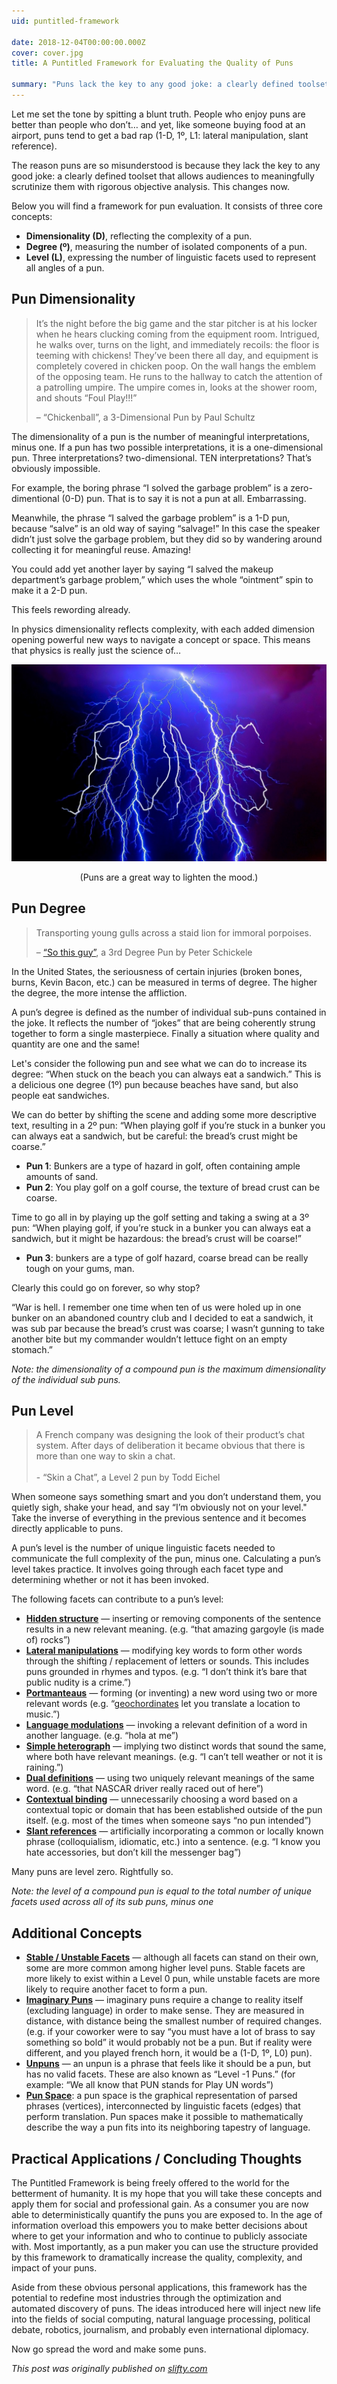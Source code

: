 ```yaml
---
uid: puntitled-framework

date: 2018-12-04T00:00:00.000Z
cover: cover.jpg
title: A Puntitled Framework for Evaluating the Quality of Puns

summary: "Puns lack the key to any good joke: a clearly defined toolset that allows audiences to meaningfully scrutinize them with rigorous objective analysis. This changes now."
---
```


Let me set the tone by spitting a blunt truth. People who enjoy puns are better than people who don’t… and yet, like someone buying food at an airport, puns tend to get a bad rap (1-D, 1º, L1: lateral manipulation, slant reference).

The reason puns are so misunderstood is because they lack the key to any good joke: a clearly defined toolset that allows audiences to meaningfully scrutinize them with rigorous objective analysis. This changes now.

Below you will find a framework for pun evaluation. It consists of three core concepts:

- **Dimensionality (D)**, reflecting the complexity of a pun.
- **Degree (º)**, measuring the number of isolated components of a pun.
- **Level (L)**, expressing the number of linguistic facets used to represent all angles of a pun.

## Pun Dimensionality
> It’s the night before the big game and the star pitcher is at his locker when he hears clucking coming from the equipment room. Intrigued, he walks over, turns on the light, and immediately recoils: the floor is teeming with chickens! They’ve been there all day, and equipment is completely covered in chicken poop. On the wall hangs the emblem of the opposing team. He runs to the hallway to catch the attention of a patrolling umpire. The umpire comes in, looks at the shower room, and shouts “Foul Play!!!”
> 
> – “Chickenball”, a 3-Dimensional Pun by Paul Schultz 

The dimensionality of a pun is the number of meaningful interpretations, minus one. If a pun has two possible interpretations, it is a one-dimensional pun. Three interpretations? two-dimensional. TEN interpretations? That’s obviously impossible.

For example, the boring phrase “I solved the garbage problem” is a zero-dimentional (0-D) pun. That is to say it is not a pun at all. Embarrassing.

Meanwhile, the phrase “I salved the garbage problem” is a 1-D pun, because “salve” is an old way of saying “salvage!” In this case the speaker didn’t just solve the garbage problem, but they did so by wandering around collecting it for meaningful reuse. Amazing!

You could add yet another layer by saying “I salved the makeup department’s garbage problem,” which uses the whole “ointment” spin to make it a 2-D pun.

This feels rewording already.

In physics dimensionality reflects complexity, with each added dimension opening powerful new ways to navigate a concept or space. This means that physics is really just the science of…

![Puns!](cover.jpg)
<center>(Puns are a great way to lighten the mood.)</center>

## Pun Degree
> Transporting young gulls across a staid lion for immoral porpoises.
> 
> – [“So this guy”](https://www.youtube.com/watch?v=L1CNRF-5ckU), a 3rd Degree Pun by Peter Schickele

In the United States, the seriousness of certain injuries (broken bones, burns, Kevin Bacon, etc.) can be measured in terms of degree. The higher the degree, the more intense the affliction.

A pun’s degree is defined as the number of individual sub-puns contained in the joke. It reflects the number of “jokes” that are being coherently strung together to form a single masterpiece. Finally a situation where quality and quantity are one and the same!

Let's consider the following pun and see what we can do to increase its degree: “When stuck on the beach you can always eat a sandwich.” This is a delicious one degree (1º) pun because beaches have sand, but also people eat sandwiches.

We can do better by shifting the scene and adding some more descriptive text, resulting in a 2º pun: “When playing golf if you’re stuck in a bunker you can always eat a sandwich, but be careful: the bread’s crust might be coarse.”
<ul>
  <li><strong>Pun 1</strong>: Bunkers are a type of hazard in golf, often containing ample amounts of sand.</li>
  <li><strong>Pun 2</strong>: You play golf on a golf course, the texture of bread crust can be coarse.</li>
</ul>

Time to go all in by playing up the golf setting and taking a swing at a 3º pun: “When playing golf, if you’re stuck in a bunker you can always eat a sandwich, but it might be hazardous: the bread’s crust will be coarse!”
<ul>
  <li><strong>Pun 3</strong>: bunkers are a type of golf hazard, coarse bread can be really tough on your gums, man.</li>
</ul>
Clearly this could go on forever, so why stop?

“War is hell. I remember one time when ten of us were holed up in one bunker on an abandoned country club and I decided to eat a sandwich, it was sub par because the bread’s crust was coarse; I wasn’t gunning to take another bite but my commander wouldn’t lettuce fight on an empty stomach.”

<em>Note: the dimensionality of a compound pun is the maximum dimensionality of the individual sub puns.</em>

## Pun Level
<blockquote>A French company was designing the look of their product’s chat system. After days of deliberation it became obvious that there is more than one way to skin a chat.<br /><br />
- “Skin a Chat”, a Level 2 pun by Todd Eichel
</blockquote>

When someone says something smart and you don’t understand them, you quietly sigh, shake your head, and say “I’m obviously not on your level." Take the inverse of everything in the previous sentence and it becomes directly applicable to puns.

A pun’s level is the number of unique linguistic facets needed to communicate the full complexity of the pun, minus one. Calculating a pun’s level takes practice. It involves going through each facet type and determining whether or not it has been invoked.

The following facets can contribute to a pun’s level:

<ul>
  <li><u><strong>Hidden structure</strong></u> — inserting or removing components of the sentence results in a new relevant meaning. (e.g. “that amazing gargoyle (is made of) rocks”)</li>
  <li><u><strong>Lateral manipulations</strong></u> — modifying key words to form other words through the shifting / replacement of letters or sounds. This includes puns grounded in rhymes and typos. (e.g. “I don’t think it’s bare that public nudity is a crime.”)</li>
  <li><u><strong>Portmanteaus</strong></u> — forming (or inventing) a new word using two or more relevant words (e.g. “<a href="https://github.com/BadIdeaFactory/geohash-notes" target="_blank">geochordinates</a> let you translate a location to music.”)</li>
  <li><u><strong>Language modulations</strong></u> — invoking a relevant definition of a word in another language. (e.g. “hola at me”)</li>
  <li><u><strong>Simple heterograph</strong></u> — implying two distinct words that sound the same, where both have relevant meanings. (e.g. “I can’t tell weather or not it is raining.”)</li>
  <li><u><strong>Dual definitions</strong></u> — using two uniquely relevant meanings of the same word. (e.g. “that NASCAR driver really raced out of here”)</li>
  <li><u><strong>Contextual binding</strong></u> — unnecessarily choosing a word based on a contextual topic or domain that has been established outside of the pun itself. (e.g. most of the times when someone says “no pun intended”)</li>
  <li><u><strong>Slant references</strong></u> — artificially incorporating a common or locally known phrase (colloquialism, idiomatic, etc.) into a sentence. (e.g. “I know you hate accessories, but don’t kill the messenger bag”)</li>
</ul>

Many puns are level zero. Rightfully so.

<em>Note: the level of a compound pun is equal to the total number of unique facets used across all of its sub puns, minus one</em>


## Additional Concepts

<ul>
  <li><u><strong>Stable / Unstable Facets</strong></u> — although all facets can stand on their own, some are more common among higher level puns. Stable facets are more likely to exist within a Level 0 pun, while unstable facets are more likely to require another facet to form a pun.</li>
  <li><u><strong>Imaginary Puns</strong></u> — imaginary puns require a change to reality itself (excluding language) in order to make sense. They are measured in distance, with distance being the smallest number of required changes. (e.g. if your coworker were to say “you must have a lot of brass to say something so bold” it would probably not be a pun. But if reality were different, and you played french horn, it would be a (1-D, 1º, L0) pun).</li>
  <li><u><strong>Unpuns</strong></u> — an unpun is a phrase that feels like it should be a pun, but has no valid facets. These are also known as “Level -1 Puns.” (for example: “We all know that PUN stands for Play UN words”)</li>
  <li><u><strong>Pun Space</strong></u>: a pun space is the graphical representation of parsed phrases (vertices), interconnected by linguistic facets (edges) that perform translation. Pun spaces make it possible to mathematically describe the way a pun fits into its neighboring tapestry of language.</li>
</ul>

## Practical Applications / Concluding Thoughts

The Puntitled Framework is being freely offered to the world for the betterment of humanity.  It is my hope that you will take these concepts and apply them for social and professional gain.  As a consumer you are now able to deterministically quantify the puns you are exposed to.  In the age of information overload this empowers you to make better decisions about where to get your information and who to continue to publicly associate with.  Most importantly, as a pun maker you can use the structure provided by this framework to dramatically increase the quality, complexity, and impact of your puns.

Aside from these obvious personal applications, this framework has the potential to redefine most industries through the optimization and automated discovery of puns. The ideas introduced here will inject new life into the fields of social computing, natural language processing, political debate, robotics, journalism, and probably even international diplomacy.

Now go spread the word and make some puns.

*This post was originally published on [slifty.com](https://slifty.com/2016/03/a-puntitled-framework-for-evaluating-the-quality-of-puns/)*

